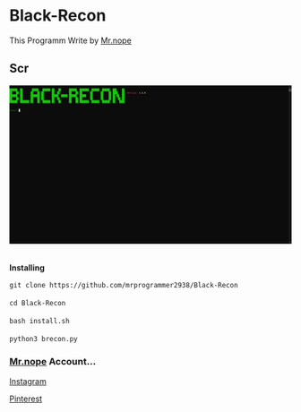 # Black-Recon

This Programm Write by [Mr.nope](https://github.com/mrprogrammer2938)
<br>

## Scr
<a href="https://github.com/mrprogrammer2938/Black-Recon">
  <img src="https://github.com/mrprogrammer2938/Black-Recon/blob/master/Scr/Black-Recon-Logo.png"> </a>
<br><br>

**Installing**
```
git clone https://github.com/mrprogrammer2938/Black-Recon

cd Black-Recon

bash install.sh

python3 brecon.py
```

### [Mr.nope](https://github.com/mrprogrammer2938) Account...

[Instagram](https://instagram.com/mr.programmer2938)

[Pinterest](https://www.pinterest.com/mrprogrammer2938)
